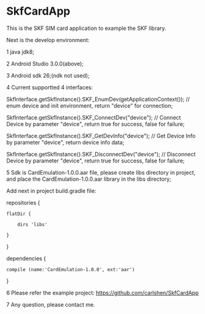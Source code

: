 # SkfCardApp

This is the SKF SIM card application to example the SKF library.

Next is the develop environment:

1 java jdk8;

2 Android Studio 3.0.0(above);

3 Android sdk 26;(ndk not used);

4 Current supportted 4 interfaces:

  SkfInterface.getSkfInstance().SKF_EnumDev(getApplicationContext()); // enum device and init environment, return "device" for connection;
  
  SkfInterface.getSkfInstance().SKF_ConnectDev("device"); // Connect Device by parameter "device", return true for success, false for failure;
  
  SkfInterface.getSkfInstance().SKF_GetDevInfo("device"); // Get Device Info by parameter "device", return device info data;
  
  SkfInterface.getSkfInstance().SKF_DisconnectDev("device"); // Disconnect Device by parameter "device", return true for success, false for failure;
  

5 Sdk is CardEmulation-1.0.0.aar file, please create libs directory in project, and place the CardEmulation-1.0.0.aar library in the libs directory;

  Add next in project build.gradle file: 
  
repositories {

    flatDir {
	
        dirs 'libs'
		
    }
	
}

dependencies {

    compile (name:'CardEmulation-1.0.0', ext:'aar')
	
}

6 Please refer the example project: https://github.com/carlshen/SkfCardApp

7 Any question, please contact me.
